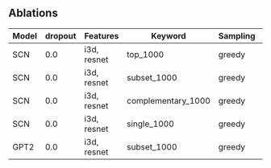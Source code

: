 ## Ablations

| Model | dropout | Features | Keyword | Sampling | Embeddding | CIDEr | Meteor | Bleu4 | RougeL |
| --- | --- | --- |  --- | --- | --- | --- | --- | --- | --- |
| SCN | 0.0 | i3d, resnet | top_1000 | greedy | scratch | 0.1183 | 0.0831 | 0.01166 | 0.1993 |
| SCN | 0.0 | i3d, resnet | subset_1000 | greedy | scratch | 0.1196 | 0.0824 | 0.01209 | 0.2004 |
| SCN | 0.0 | i3d, resnet | complementary_1000 | greedy | scratch | 0.1183 | 0.0831 | 0.01166 | 0.1993 |
| SCN | 0.0 | i3d, resnet | single_1000 | greedy | scratch | 0.1102 | 0.0817 | 0.01174 | 0.2000 |
| GPT2 | 0.0 | i3d, resnet | subset_1000 | greedy | GPT2 | 0.1157 | 0.0839 | 0.01131 | 0.2010 |
